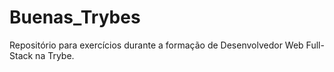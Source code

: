 # Buenas_Trybes
Repositório para exercícios durante a formação de Desenvolvedor Web Full-Stack na Trybe.
